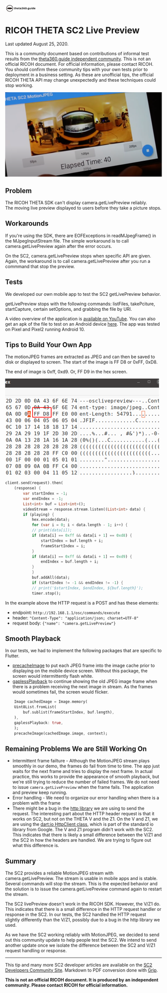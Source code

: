 <img src="images/theta-dotguide-logo.png" width=20%>


# RICOH THETA SC2 Live Preview

Last updated August 25, 2020.

This is a community document based on contributions of
informal test results 
from the [theta360.guide independent community](https://www2.theta360.guide/).  This is
not an official RICOH document.  For official information, please
contact RICOH.  You should confirm these community tips with your
own tests prior to deployment in a business setting.  As these are
unofficial tips, the official RICOH THETA API may change unexpectedly
and these techniques could stop working. 

![mobile screenshot](images/mobile_screenshot.png)

## Problem 

The RICOH THETA SDK can't display camera.getLivePreview reliably.  
The moving live preview displayed to users before they take a picture stops.

## Workarounds

If you're using the SDK, there are EOFExceptions in readMJpegFrame() in 
the MJpegInputStream file.  The simple workaround is to call camera.getLivePreview
again after the error occurs.

On the SC2, camera.getLivePreview stops when specific API are given. 
Again, the workaround is to call camera.getLivePreview after you run
a commmand that stop the preview.

## Tests

We developed our own mobile app to test the SC2 getLivePreview 
behavior.

getLivePreview stops with the following commands: listFiles, takePciture,
startCapture, certain setOptions, and grabbing the file by URI.

A video overview of the application is 
[available on YouTube](https://youtu.be/5eSdqEudu5s).
You can also get an apk of the file to test on an Android device 
[here](http://bit.ly/theta-mjpeg-20200818).  The app was tested
on Pixel and Pixel2 running Android 10.

## Tips to Build Your Own App

The motionJPEG frames are extracted as JPEG and can then be saved to disk or displayed to screen. The start of the image is FF D8 or 0xFF, 0xD8.

The end of image is 0xff, 0xd9. Or, FF D9 in the hex screen.

![hex screenshot](images/hex.png)

```dart
client.send(request).then(
    (response) {
        var startIndex = -1;
        var endIndex = -1;
        List<int> buf = List<int>();
        videoStream = response.stream.listen((List<int> data) {
        if (playing) {
            hex.encode(data);
            for (var i = 0; i < data.length - 1; i++) {
            // print(data[i]);
            if (data[i] == 0xff && data[i + 1] == 0xd8) {
                startIndex = buf.length + i;
                frameStartIndex = i;
            }
            if (data[i] == 0xff && data[i + 1] == 0xd9) {
                endIndex = buf.length + i;
            }
            }
            buf.addAll(data);
            if (startIndex != -1 && endIndex != -1) {
            // print('$startIndex, $endIndex, ${buf.length}');
            timer.stop();
```

In the example above the HTTP request is a POST and has these elements:

* endpoint: `http://192.168.1.1/osc/commands/execute`
* header: `"Content-Type": "application/json; charset=UTF-8"`
* request body: `{"name": "camera.getLivePreview"}`


## Smooth Playback

In our tests, we had to implement the following packages
that are specific to Flutter.

* [precacheImage](https://api.flutter.dev/flutter/widgets/precacheImage.html) to 
put each JPEG frame into the image cache prior to displaying on the mobile
device screen.  Without this package, the screen would intermittently 
flash white.
* [gaplessPlayback](https://api.flutter.dev/flutter/widgets/Image/gaplessPlayback.html) to continue showing the old JPEG image frame when there is a problem receiving the next image in stream. As the frames would sometimes fail, the screen would
flicker. 

```dart
    Image cachedImage = Image.memory(
    Uint8List.fromList(
        buf.sublist(frameStartIndex, buf.length),
    ),
    gaplessPlayback: true,
    );
    precacheImage(cachedImage.image, context);
```

## Remaining Problems We are Still Working On

* Intermittent frame failture - Although the MotionJPEG stream plays smoothly in our demo, the frames do fail from time to time.  The app just waits for the next frame
and tries to display the next frame.  In actual practice, this works to provide the
appearance of smooth playback, but we're still trying to reduce the number of
failed frames.  We do not need to issue `camera.getLivePreview` when the frame fails.
The application and preview keep running.
* Error handling - We need to organize our error handling when there is a problem with the frame
* There might be a bug in the [http library](https://pub.dev/packages/http) we are using to send the request. The interesting part about the HTTP header request
is that it works on SC2, but not on the THETA V and the Z1.  On the V and Z1,
we are using the [dart:io HttpClient class](https://api.flutter.dev/flutter/dart-io/HttpClient-class.html), which is part of the standard io library from Google. 
The V and Z1 program didn't work with the SC2.  This indicates that there is
likely a small difference between the V/Z1 and the SC2 in how the headers are 
handled. We are trying to figure out what this difference is. 

## Summary

The SC2 provides a reliable MotionJPEG stream with camera.getLivePreview.
The stream is usable in mobile apps and is stable.  Several commands
will stop the stream.  This is the expected behavior and the solution is to
issue the camera.getLivePreview command again to restart the stream.

The SC2 livePreview doesn't work in the RICOH SDK.  However, the
V/Z1 do. This indicates that there is a small difference in the
HTTP request handler or response in the SC2. 
In our tests, the SC2 handled the HTTP request slightly differently
than the V/Z1, possibly due to a bug in the http library we used.  

As we have the SC2 working reliably with MotionJPEG, we decided to
send out this community update to help people test the SC2.  We intend
to send another update once we isolate the difference between 
the SC2 and V/Z1 request handling or response. 

---
This tip and many more SC2 developer articles are available on the 
[SC2 Developers Community Site](https://theta360.guide/special/sc2/).
Markdown to PDF conversion done with [Grip](https://github.com/joeyespo/grip). 

__This is not an official RICOH document. It is produced by
an independent community.  Please contact RICOH for official
information.__ 